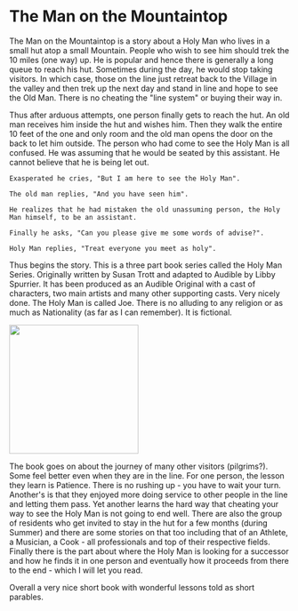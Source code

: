 # The Man on the Mountaintop 

The Man on the Mountaintop is a story about a Holy Man who lives in a small hut atop a small Mountain. People who wish to see him should trek the 10 miles (one way) up. He is popular and hence there is generally a long queue to reach his hut. Sometimes during the day, he would stop taking visitors. In which case, those on the line just retreat back to the Village in the valley and then trek up the next day and stand in line and hope to see the Old Man. There is no cheating the "line system" or buying their way in.

Thus after arduous attempts, one person finally gets to reach the hut. An old man receives him inside the hut and wishes him. Then they walk the entire 10 feet of the one and only room and the old man opens the door on the back to let him outside. The person who had come to see the Holy Man is all confused. He was assuming that he would be seated by this assistant. He cannot believe that he is being let out. 

```
Exasperated he cries, "But I am here to see the Holy Man".

The old man replies, "And you have seen him".

He realizes that he had mistaken the old unassuming person, the Holy Man himself, to be an assistant.

Finally he asks, "Can you please give me some words of advise?".

Holy Man replies, "Treat everyone you meet as holy".
```

Thus begins the story. This is a three part book series called the Holy Man Series. Originally written by Susan Trott and adapted to Audible by Libby Spurrier. It has been produced as an Audible Original with a cast of characters, two main artists and many other supporting casts. Very nicely done. The Holy Man is called Joe. There is no alluding to any religion or as much as Nationality (as far as I can remember). It is fictional.

[<img src="https://m.media-amazon.com/images/I/51ezlc9NBkL._SL500_.jpg" width=232px height=232px />](https://www.audible.com/pd/The-Man-on-the-Mountaintop-Audiobook/B075Y4SWJ8)

The book goes on about the journey of many other visitors (pilgrims?). Some feel better even when they are in the line. For one person, the lesson they learn is Patience. There is no rushing up - you have to wait your turn. Another's is that they enjoyed more doing service to other people in the line and letting them pass. Yet another learns the hard way that cheating your way to see the Holy Man is not going to end well. There are also the group of residents who get invited to stay in the hut for a few months (during Summer) and there are some stories on that too including that of an Athlete, a Musician, a Cook - all professionals and top of their respective fields. Finally there is the part about where the Holy Man is looking for a successor and how he finds it in one person and eventually how it proceeds from there to the end - which I will let you read.

Overall a very nice short book with wonderful lessons told as short parables.
